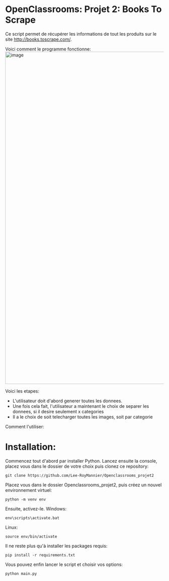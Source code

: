 # OpenClassrooms: Projet 2: Books To Scrape

Ce script permet de récupérer les informations de tout les produits sur le site http://books.toscrape.com/.

Voici comment le programme fonctionne:
<img width="1056" alt="image" src="https://github.com/Lee-RoyMannier/Openclassrooms_projet2/assets/66322890/a810aca9-0ea6-4c7a-8b21-cd982f90ac3d">


  Voici les etapes:
  
 - L'utilisateur doit d'abord generer toutes les donnees.
 - Une fois cela fait, l'utilisateur a maintenant le choix de separer les donnees, si il desire seulement x categories
 - Il a le choix de soit telecharger toutes les images, soit par categorie

Comment l'utiliser:

# Installation:
Commencez tout d'abord par installer Python.
Lancez ensuite la console, placez vous dans le dossier de votre choix puis clonez ce repository:
```
git clone https://github.com/Lee-RoyMannier/Openclassrooms_projet2
```
Placez vous dans le dossier Openclassrooms_projet2, puis créez un nouvel environnement virtuel:
```
python -m venv env
```
Ensuite, activez-le.
Windows:
```
env\scripts\activate.bat
```
Linux:
```
source env/bin/activate
```
Il ne reste plus qu'à installer les packages requis:
```
pip install -r requirements.txt
```
Vous pouvez enfin lancer le script et choisir vos options:
```
python main.py
```
